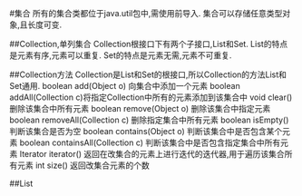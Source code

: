 #集合
所有的集合类都位于java.util包中,需使用前导入.
集合可以存储任意类型对象,且长度可变.

##Collection,单列集合
Collection根接口下有两个子接口,List和Set.
List的特点是元素有序,元素可以重复.
Set的特点是元素无需,元素不可重复.

##Collection方法
Collection是List和Set的根接口,所以Collection的方法List和Set通用.
boolean add(Object o) 向集合中添加一个元素
boolean addAll(Collection c)将指定Collection中所有的元素添加到该集合中
void clear() 删除该集合中所有元素
boolean remove(Object o) 删除该集合中指定元素
boolean removeAll(Collection c) 删除指定集合中所有元素
boolean isEmpty() 判断该集合是否为空
boolean contains(Object o) 判断该集合中是否包含某个元素
boolean containsAll(Collection c) 判断该集合中是否包含指定集合中所有元素
Iterator iterator() 返回在改集合的元素上进行迭代的迭代器,用于遍历该集合所有元素
int size() 返回改集合元素的个数

##List